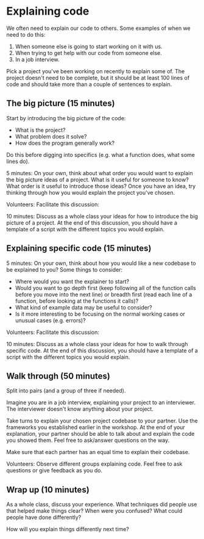 # Explaining code

We often need to explain our code to others. Some examples of when we need to do this:
1. When someone else is going to start working on it with us.
2. When trying to get help with our code from someone else.
3. In a job interview.

Pick a project you've been working on recently to explain some of. The project doesn't need to be complete, but it should be at least 100 lines of code and should take more than a couple of sentences to explain.

## The big picture (15 minutes)

Start by introducing the big picture of the code:
- What is the project? 
- What problem does it solve? 
- How does the program generally work? 

Do this before digging into specifics (e.g. what a function does, what some lines do).

5 minutes: On your own, think about what order you would want to explain the big picture ideas of a project. What is it useful for someone to know? What order is it useful to introduce those ideas? Once you have an idea, try thinking through how you would explain the project you've chosen.

Volunteers: Facilitate this discussion:

10 minutes: Discuss as a whole class your ideas for how to introduce the big picture of a project. At the end of this discussion, you should have a template of a script with the different topics you would explain.

## Explaining specific code (15 minutes)

5 minutes: On your own, think about how you would like a new codebase to be explained to you? Some things to consider:
* Where would you want the explainer to start?
* Would you want to go depth first (keep following all of the function calls before you move into the next line) or breadth first (read each line of a function, before looking at the functions it calls)?
* What kind of example data may be useful to consider?
* Is it more interesting to be focusing on the normal working cases or unusual cases (e.g. errors)?

Volunteers: Facilitate this discussion:

10 minutes: Discuss as a whole class your ideas for how to walk through specific code. At the end of this discussion, you should have a template of a script with the different topics you would explain.

## Walk through (50 minutes)

Split into pairs (and a group of three if needed).

Imagine you are in a job interview, explaining your project to an interviewer. The interviewer doesn't know anything about your project.

Take turns to explain your chosen project codebase to your partner. Use the frameworks you established earlier in the workshop. At the end of your explanation, your partner should be able to talk about and explain the code you showed them. Feel free to ask/answer questions on the way.

Make sure that each partner has an equal time to explain their codebase.

Volunteers: Observe different groups explaining code. Feel free to ask questions or give feedback as you do.

## Wrap up (10 minutes)

As a whole class, discuss your experience. What techniques did people use that helped make things clear? When were you confused? What could people have done differently?

How will you explain things differently next time?
